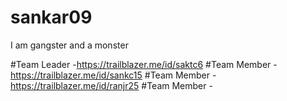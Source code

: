 # sankar09

I am gangster and a monster

#Team Leader -https://trailblazer.me/id/saktc6
#Team Member -https://trailblazer.me/id/sankc15
#Team Member -https://trailblazer.me/id/ranjr25
#Team Member -
